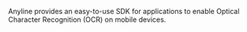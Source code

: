 
Anyline provides an easy-to-use SDK for applications to enable Optical Character Recognition (OCR) on mobile devices.
